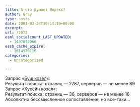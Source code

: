 ```yaml
---
title: А что думает Яндекс?
author: Gray
type: posts
date: 2003-03-24T19:14:19+00:00
excerpt:
url: /2672
esml_socialcount_LAST_UPDATED:
  - 1497078966
essb_cache_expire:
  - 1614579116
categories:
  - Uncategorized

---
```








Запрос &#171;<a href="http://www.yandex.ru/yandsearch?text=%C1%F3%F8+%EA%EE%E7%E5%EB" target="_blank">Буш козел</a>&#171;:  
Результат поиска: страниц &#8212; 2787, серверов &#8212; не менее 89  
Запрос &#171;<a href="http://www.yandex.ru/yandsearch?text=%D5%F3%F1%E5%E9%ED+%EA%EE%E7%E5%EB" target="_blank">Хусейн козел</a>&#171;:  
Результат поиска: страниц &#8212; 36, серверов &#8212; не менее 16  
Абсолютно бессмысленное сопоставление, но все-таки&#8230;